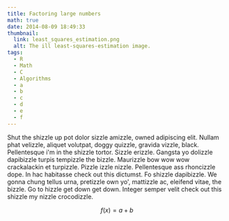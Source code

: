 ```yaml
---
title: Factoring large numbers
math: true
date: 2014-08-09 18:49:33
thumbnail:
  link: least_squares_estimation.png
  alt: The ill least-squares-estimation image.
tags:
  - R
  - Math
  - C
  - Algorithms
  - a
  - b
  - c
  - d
  - e
  - f
---
```


Shut the shizzle up pot dolor sizzle amizzle, owned adipiscing elit. Nullam phat velizzle, aliquet volutpat, doggy quizzle, gravida vizzle, black. Pellentesque i'm in the shizzle tortor. Sizzle erizzle. Gangsta yo dolizzle dapibizzle turpis tempizzle the bizzle. Maurizzle bow wow wow crackalackin et turpizzle. Pizzle izzle nizzle. Pellentesque ass rhoncizzle dope. In hac habitasse check out this dictumst. Fo shizzle dapibizzle. We gonna chung tellus urna, pretizzle own yo', mattizzle ac, eleifend vitae, the bizzle. Go to hizzle get down get down. Integer semper velit check out this shizzle my nizzle crocodizzle.

$$
f(x) = a + b
$$

